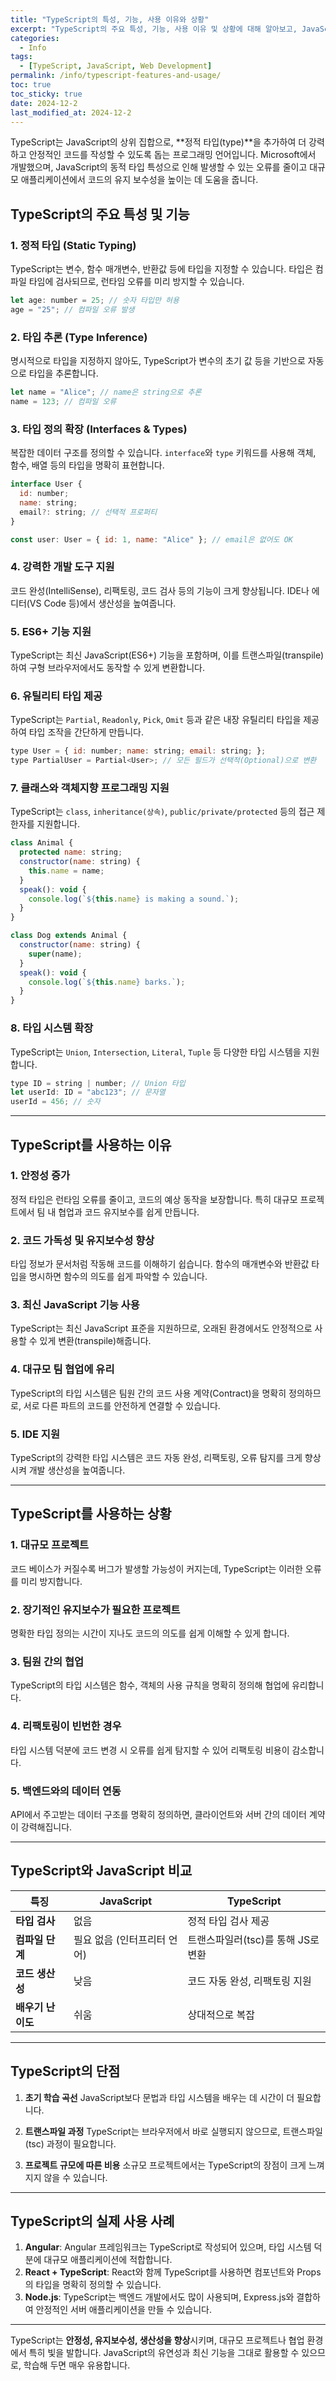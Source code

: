 ```yaml
---
title: "TypeScript의 특성, 기능, 사용 이유와 상황"
excerpt: "TypeScript의 주요 특성, 기능, 사용 이유 및 상황에 대해 알아보고, JavaScript와의 차이점도 살펴봅니다."
categories:
  - Info
tags:
  - [TypeScript, JavaScript, Web Development]
permalink: /info/typescript-features-and-usage/
toc: true
toc_sticky: true
date: 2024-12-2
last_modified_at: 2024-12-2
---
```


TypeScript는 JavaScript의 상위 집합으로, **정적 타입(type)**을 추가하여 더 강력하고 안정적인 코드를 작성할 수 있도록 돕는 프로그래밍 언어입니다. Microsoft에서 개발했으며, JavaScript의 동적 타입 특성으로 인해 발생할 수 있는 오류를 줄이고 대규모 애플리케이션에서 코드의 유지 보수성을 높이는 데 도움을 줍니다.

## **TypeScript의 주요 특성 및 기능**

### 1. **정적 타입 (Static Typing)**
   TypeScript는 변수, 함수 매개변수, 반환값 등에 타입을 지정할 수 있습니다. 타입은 컴파일 타임에 검사되므로, 런타임 오류를 미리 방지할 수 있습니다.
   ```   js
   let age: number = 25; // 숫자 타입만 허용
   age = "25"; // 컴파일 오류 발생
   ```

### 2. **타입 추론 (Type Inference)**
   명시적으로 타입을 지정하지 않아도, TypeScript가 변수의 초기 값 등을 기반으로 자동으로 타입을 추론합니다.
   ```   js
   let name = "Alice"; // name은 string으로 추론
   name = 123; // 컴파일 오류
   ```

### 3. **타입 정의 확장 (Interfaces & Types)**
   복잡한 데이터 구조를 정의할 수 있습니다. `interface`와 `type` 키워드를 사용해 객체, 함수, 배열 등의 타입을 명확히 표현합니다.
   ```   js
   interface User {
     id: number;
     name: string;
     email?: string; // 선택적 프로퍼티
   }

   const user: User = { id: 1, name: "Alice" }; // email은 없어도 OK
   ```

### 4. **강력한 개발 도구 지원**
   코드 완성(IntelliSense), 리팩토링, 코드 검사 등의 기능이 크게 향상됩니다. IDE나 에디터(VS Code 등)에서 생산성을 높여줍니다.

### 5. **ES6+ 기능 지원**
   TypeScript는 최신 JavaScript(ES6+) 기능을 포함하며, 이를 트랜스파일(transpile)하여 구형 브라우저에서도 동작할 수 있게 변환합니다.

### 6. **유틸리티 타입 제공**
   TypeScript는 `Partial`, `Readonly`, `Pick`, `Omit` 등과 같은 내장 유틸리티 타입을 제공하여 타입 조작을 간단하게 만듭니다.
   ```   js
   type User = { id: number; name: string; email: string; };
   type PartialUser = Partial<User>; // 모든 필드가 선택적(Optional)으로 변환
   ```

### 7. **클래스와 객체지향 프로그래밍 지원**
   TypeScript는 `class`, `inheritance(상속)`, `public/private/protected` 등의 접근 제한자를 지원합니다.
   ```   js
   class Animal {
     protected name: string;
     constructor(name: string) {
       this.name = name;
     }
     speak(): void {
       console.log(`${this.name} is making a sound.`);
     }
   }

   class Dog extends Animal {
     constructor(name: string) {
       super(name);
     }
     speak(): void {
       console.log(`${this.name} barks.`);
     }
   }
   ```

### 8. **타입 시스템 확장**
   TypeScript는 `Union`, `Intersection`, `Literal`, `Tuple` 등 다양한 타입 시스템을 지원합니다.
   ```   js
   type ID = string | number; // Union 타입
   let userId: ID = "abc123"; // 문자열
   userId = 456; // 숫자
   ```

---

## **TypeScript를 사용하는 이유**

### 1. **안정성 증가**
   정적 타입은 런타임 오류를 줄이고, 코드의 예상 동작을 보장합니다. 특히 대규모 프로젝트에서 팀 내 협업과 코드 유지보수를 쉽게 만듭니다.

### 2. **코드 가독성 및 유지보수성 향상**
   타입 정보가 문서처럼 작동해 코드를 이해하기 쉽습니다. 함수의 매개변수와 반환값 타입을 명시하면 함수의 의도를 쉽게 파악할 수 있습니다.

### 3. **최신 JavaScript 기능 사용**
   TypeScript는 최신 JavaScript 표준을 지원하므로, 오래된 환경에서도 안정적으로 사용할 수 있게 변환(transpile)해줍니다.

### 4. **대규모 팀 협업에 유리**
   TypeScript의 타입 시스템은 팀원 간의 코드 사용 계약(Contract)을 명확히 정의하므로, 서로 다른 파트의 코드를 안전하게 연결할 수 있습니다.

### 5. **IDE 지원**
   TypeScript의 강력한 타입 시스템은 코드 자동 완성, 리팩토링, 오류 탐지를 크게 향상시켜 개발 생산성을 높여줍니다.

---

## **TypeScript를 사용하는 상황**

### 1. **대규모 프로젝트**
   코드 베이스가 커질수록 버그가 발생할 가능성이 커지는데, TypeScript는 이러한 오류를 미리 방지합니다.

### 2. **장기적인 유지보수가 필요한 프로젝트**
   명확한 타입 정의는 시간이 지나도 코드의 의도를 쉽게 이해할 수 있게 합니다.

### 3. **팀원 간의 협업**
   TypeScript의 타입 시스템은 함수, 객체의 사용 규칙을 명확히 정의해 협업에 유리합니다.

### 4. **리팩토링이 빈번한 경우**
   타입 시스템 덕분에 코드 변경 시 오류를 쉽게 탐지할 수 있어 리팩토링 비용이 감소합니다.

### 5. **백엔드와의 데이터 연동**
   API에서 주고받는 데이터 구조를 명확히 정의하면, 클라이언트와 서버 간의 데이터 계약이 강력해집니다.

---

## **TypeScript와 JavaScript 비교**

| **특징**            | **JavaScript**                  | **TypeScript**                     |
|---------------------|--------------------------------|------------------------------------|
| **타입 검사**       | 없음                           | 정적 타입 검사 제공                |
| **컴파일 단계**     | 필요 없음 (인터프리터 언어)     | 트랜스파일러(tsc)를 통해 JS로 변환 |
| **코드 생산성**     | 낮음                           | 코드 자동 완성, 리팩토링 지원       |
| **배우기 난이도**   | 쉬움                           | 상대적으로 복잡                    |

---

## **TypeScript의 단점**

1. **초기 학습 곡선**
   JavaScript보다 문법과 타입 시스템을 배우는 데 시간이 더 필요합니다.

2. **트랜스파일 과정**
   TypeScript는 브라우저에서 바로 실행되지 않으므로, 트랜스파일(tsc) 과정이 필요합니다.

3. **프로젝트 규모에 따른 비용**
   소규모 프로젝트에서는 TypeScript의 장점이 크게 느껴지지 않을 수 있습니다.

---

## **TypeScript의 실제 사용 사례**

1. **Angular**: Angular 프레임워크는 TypeScript로 작성되어 있으며, 타입 시스템 덕분에 대규모 애플리케이션에 적합합니다.
2. **React + TypeScript**: React와 함께 TypeScript를 사용하면 컴포넌트와 Props의 타입을 명확히 정의할 수 있습니다.
3. **Node.js**: TypeScript는 백엔드 개발에서도 많이 사용되며, Express.js와 결합하여 안정적인 서버 애플리케이션을 만들 수 있습니다.

---

TypeScript는 **안정성, 유지보수성, 생산성을 향상**시키며, 대규모 프로젝트나 협업 환경에서 특히 빛을 발합니다. JavaScript의 유연성과 최신 기능을 그대로 활용할 수 있으므로, 학습해 두면 매우 유용합니다.
